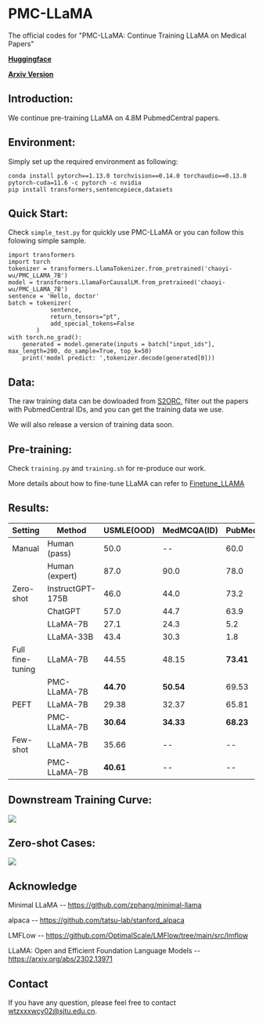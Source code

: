# PMC-LLaMA
The official codes for "PMC-LLaMA: Continue Training LLaMA on Medical Papers"

[**Huggingface**](https://huggingface.co/chaoyi-wu/PMC_LLAMA_7B) 

[**Arxiv Version**]()

## Introduction:
We continue pre-training LLaMA on 4.8M PubmedCentral papers.

## Environment:
Simply set up the required environment as following:
```
conda install pytorch==1.13.0 torchvision==0.14.0 torchaudio==0.13.0 pytorch-cuda=11.6 -c pytorch -c nvidia
pip install transformers,sentencepiece,datasets
```

## Quick Start:
Check `simple_test.py` for quickly use PMC-LLaMA or you can follow this folowing simple sample.

```
import transformers
import torch
tokenizer = transformers.LlamaTokenizer.from_pretrained('chaoyi-wu/PMC_LLAMA_7B')
model = transformers.LlamaForCausalLM.from_pretrained('chaoyi-wu/PMC_LLAMA_7B')
sentence = 'Hello, doctor' 
batch = tokenizer(
            sentence,
            return_tensors="pt", 
            add_special_tokens=False
        )
with torch.no_grad():
    generated = model.generate(inputs = batch["input_ids"], max_length=200, do_sample=True, top_k=50)
    print('model predict: ',tokenizer.decode(generated[0]))
```

## Data:
The raw training data can be dowloaded from [S2ORC](https://github.com/allenai/s2orc), filter out the papers with PubmedCentral IDs, and you can get the training data we use. 

We will also release a version of training data soon.

## Pre-training:
Check `training.py` and `training.sh` for re-produce our work. 

More details about how to fine-tune LLaMA can refer to [Finetune_LLAMA](https://github.com/chaoyi-wu/Finetune_LLAMA)

## Results:
| Setting          | Method           | USMLE(OOD) | MedMCQA(ID) | PubMedQA(ID) |
| ---------------- | ---------------- | ---------- | ----------- | ------------ |
| Manual           | Human (pass)     | 50.0       | --          | 60.0         |
|                  | Human (expert)   | 87.0       | 90.0        | 78.0         |
| Zero-shot        | InstructGPT-175B | 46.0       | 44.0        | 73.2         |
|                  | ChatGPT          | 57.0       | 44.7        | 63.9         |
|                  | LLaMA-7B         | 27.1       | 24.3        | 5.2          |
|                  | LLaMA-33B        | 43.4       | 30.3        | 1.8          |
| Full fine-tuning | LLaMA-7B         | 44.55      | 48.15       | **73.41**    |
|                  | PMC-LLaMA-7B     | **44.70**  | **50.54**   | 69.53        |
| PEFT             | LLaMA-7B         | 29.38      | 32.37       | 65.81        |
|                  | PMC-LLaMA-7B     | **30.64**  | **34.33**   | **68.23**    |
| Few-shot         | LLaMA-7B         | 35.66      | --          | --           |
|                  | PMC-LLaMA-7B     | **40.61**  | --          | --           |

## Downstream Training Curve:
<img src="https://github.com/chaoyi-wu/PMC-LLaMA/blob/main/figures/training_curve.png"/>

## Zero-shot Cases:
<img src="https://github.com/chaoyi-wu/PMC-LLaMA/blob/main/figures/zero-shot_cases.png"/>

## Acknowledge
Minimal LLaMA -- https://github.com/zphang/minimal-llama

alpaca -- https://github.com/tatsu-lab/stanford_alpaca

LMFLow -- https://github.com/OptimalScale/LMFlow/tree/main/src/lmflow

LLaMA: Open and Efficient Foundation Language Models -- https://arxiv.org/abs/2302.13971

## Contact
If you have any question, please feel free to contact wtzxxxwcy02@sjtu.edu.cn.

